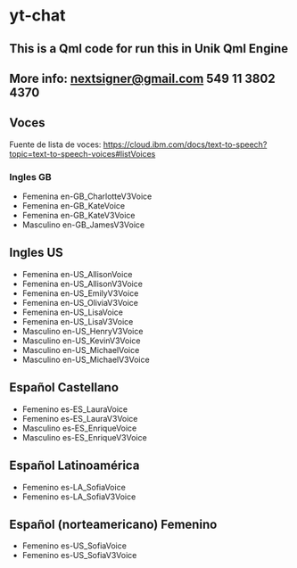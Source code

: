 # yt-chat
## This is a Qml code for run this in Unik Qml Engine

## More info: nextsigner@gmail.com 549 11 3802 4370 

## Voces

Fuente de lista de voces: https://cloud.ibm.com/docs/text-to-speech?topic=text-to-speech-voices#listVoices

### Ingles GB

* Femenina	en-GB_CharlotteV3Voice	
* Femenina en-GB_KateVoice	
* Femenina en-GB_KateV3Voice
* Masculino en-GB_JamesV3Voice	

## Ingles US

* Femenina en-US_AllisonVoice	
* Femenina en-US_AllisonV3Voice	
* Femenina en-US_EmilyV3Voice	
* Femenina en-US_OliviaV3Voice
* Femenina en-US_LisaVoice	
* Femenina en-US_LisaV3Voice	
* Masculino en-US_HenryV3Voice	
* Masculino	en-US_KevinV3Voice	
* Masculino en-US_MichaelVoice	
* Masculino en-US_MichaelV3Voice	

## Español Castellano

* Femenino es-ES_LauraVoice	
* Femenino es-ES_LauraV3Voice
* Masculino es-ES_EnriqueVoice	
* Masculino es-ES_EnriqueV3Voice	

## Español Latinoamérica

* Femenino es-LA_SofiaVoice	
* Femenino es-LA_SofiaV3Voice	

## Español (norteamericano)	Femenino

* Femenino	es-US_SofiaVoice	
* Femenino es-US_SofiaV3Voice
